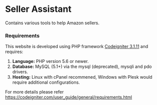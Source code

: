 # Seller Assistant
Contains various tools to help Amazon sellers.

### Requirements
This website is developed using PHP framework [Codeigniter 3.1.11](https://codeigniter.com/en/docs) and requires: 
1. __Language:__ PHP version 5.6 or newer.
1. __Database:__ MySQL (5.1+) via the mysql (deprecated), mysqli and pdo drivers. 
1. __Hosting:__ Linux with cPanel recommened, Windows with Plesk would require additional configurations. 

For more details please refer https://codeigniter.com/user_guide/general/requirements.html
